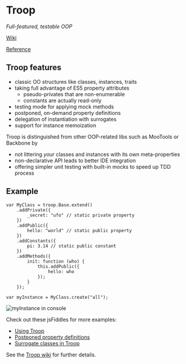 Troop
=====

*Full-featured, testable OOP*

[Wiki](https://github.com/production-minds/troop/wiki)

[Reference](http://production-minds.github.io/troop/)

Troop features
--------------

- classic OO structures like classes, instances, traits
- taking full advantage of ES5 property attributes
    - pseudo-privates that are non-enumerable
    - constants are actually read-only
- testing mode for applying mock methods
- postponed, on-demand property definitions
- delegation of instantiation with surrogates
- support for instance memoization

Troop is distinguished from other OOP-related libs such as MooTools or Backbone by

- not littering *your* classes and instances with its own meta-properties
- non-declarative API leads to better IDE integration
- offering simpler unit testing with built-in mocks to speed up TDD process

Example
-------

    var MyClass = troop.Base.extend()
        .addPrivate({
            _secret: "ufo" // static private property
        })
        .addPublic({
            hello: "world" // static public property
        })
        .addConstants({
            pi: 3.14 // static public constant
        })
        .addMethods({
            init: function (who) {
                this.addPublic({
                    hello: who
                });
            }
        });

    var myInstance = MyClass.create("all");

![myInstance in console](https://dl.dropboxusercontent.com/u/9258903/myInstance-0.4.0.png)

Check out these jsFiddles for more examples:

- [Using Troop](http://jsfiddle.net/danstocker/n5jze/)
- [Postponed property definitions](http://jsfiddle.net/danstocker/YR374/)
- [Surrogate classes in Troop](http://jsfiddle.net/danstocker/ZsZGy/)

See the [Troop wiki](https://github.com/production-minds/troop/wiki) for further details.
